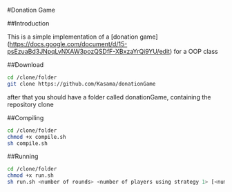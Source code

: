 #Donation Game

##Introduction

This is a simple implementation of a [donation game] (https://docs.google.com/document/d/15-psEzuaBd3JNpqLvNXAW3pozQSDfF-XBxzaYrQi9YU/edit) for a OOP class

##Download
```bash
cd /clone/folder
git clone https://github.com/Kasama/donationGame
```
after that you should have a folder called donationGame, containing the repository clone

##Compiling

```bash
cd /clone/folder
chmod +x compile.sh
sh compile.sh
```
##Running

```bash
cd /clone/folder
chmod +x run.sh
sh run.sh <number of rounds> <number of players using strategy 1> [<number of players using strategy 2> [...]]
```
